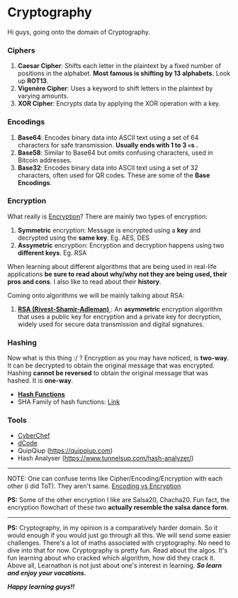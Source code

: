 # Cryptography
Hi guys, going onto the domain of Cryptography.

### Ciphers

1. **Caesar Cipher**: Shifts each letter in the plaintext by a fixed number of positions in the alphabet. **Most famous is shifting by 13 alphabets.** Look up **ROT13**.
2. **Vigenère Cipher**: Uses a keyword to shift letters in the plaintext by varying amounts.
3. **XOR Cipher**: Encrypts data by applying the XOR operation with a key.

### Encodings

1. **Base64**: Encodes binary data into ASCII text using a set of 64 characters for safe transmission. **Usually ends with 1 to 3 `=`s .**
2. **Base58**: Similar to Base64 but omits confusing characters, used in Bitcoin addresses.
3. **Base32**: Encodes binary data into ASCII text using a set of 32 characters, often used for QR codes.
These are some of the **Base Encodings**.

### Encryption
What really is [Encryption](https://cloud.google.com/learn/what-is-encryption)?
There are mainly two types of encryption:
1. **Symmetric** encryption: Message is encrypted using a **key** and decrypted using the **same key**. Eg. AES, DES
2. **Assymetric** encryption: Encryption and decryption happens using two **different keys**. Eg. RSA

When learning about different algorithms that are being used in real-life applications **be sure to read about why/why not they are being used, their pros and cons**. I also like to read about their **history**.

Coming onto algorithms we will be mainly talking about RSA:
1. [**RSA (Rivest-Shamir-Adleman)** ](https://www.geeksforgeeks.org/rsa-algorithm-cryptography/): An **asymmetric** encryption algorithm that uses a public key for encryption and a private key for decryption, widely used for secure data transmission and digital signatures.

### Hashing
Now what is this thing :/ ? 
Encryption as you may have noticed, is **two-way**. It can be decrypted to obtain the original message that was encrypted.
Hashing **cannot be reversed** to obtain the original message that was hashed. It is **one-way**.

- [**Hash Functions**](https://hackmd.io/@ZkRVcTfbTiiU3lJHNmu6ww/BJMK-Lbwxe)
- SHA Family of hash functions: [Link](https://en.wikipedia.org/wiki/Secure_Hash_Algorithms)


### Tools 
- [CyberChef](https://gchq.github.io/CyberChef/)
- [dCode](https://dcode.fr)
- QuipQiup (https://quipqiup.com)
- Hash Analyser (https://www.tunnelsup.com/hash-analyzer/)
---

NOTE: One can confuse terms like Cipher/Encoding/Encryption with each other (i did ToT). They aren't same. 
[Encoding vs Encryption](https://www.geeksforgeeks.org/computer-networks/difference-between-encryption-and-encoding/)

**PS:** Some of the other encryption I like are Salsa20, Chacha20.
Fun fact, the encryption flowchart of these two **actually resemble the salsa dance form**.

---

**PS:** Cryptography, in my opinion is a comparatively harder domain. So it would enough if you would just go through all this. We will send some easier challenges. 
There's a lot of maths associated with cryptography. No need to dive into that for now. 
Cryptography is pretty fun. Read about the algos. It's fun learning about who cracked which algorithm, how did they crack it. Above all, Learnathon is not just about one's interest in learning. ***So learn and enjoy your vacations.***

***Happy learning guys!!***




